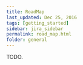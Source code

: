 ```yaml
---
title: RoadMap
last_updated: Dec 25, 2016
tags: [getting_started]
sidebar: jira_sidebar
permalink: road_map.html
folder: general
---
```

TODO.
